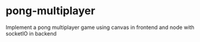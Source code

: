 # pong-multiplayer
Implement a pong multiplayer game using canvas in frontend and node with socketIO in backend

